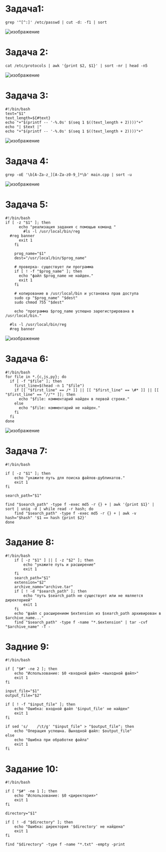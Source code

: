# Задача1:
```
grep '^[^:]' /etc/passwd | cut -d: -f1 | sort
```
![изображение](https://github.com/user-attachments/assets/5b65586e-c155-40fd-8559-111ee92509fc)


# Задача 2:
```
cat /etc/protocols | awk '{print $2, $1}' | sort -nr | head -n5
```
![изображение](https://github.com/user-attachments/assets/ffe2388b-8ff5-4af2-9e06-bad6e960dff7)

# Задача 3:
```
#!/bin/bash
text="$1"
text_length=${#text}
echo "+"$(printf -- '-%.0s' $(seq 1 $((text_length + 2))))"+"
echo "| $text |"
echo "+"$(printf -- '-%.0s' $(seq 1 $((text_length + 2))))"+"
```

![изображение](https://github.com/user-attachments/assets/f47e79d5-866d-4e38-90e6-03529f084104)

# Задача 4:
```
grep -oE '\b[A-Za-z_][A-Za-z0-9_]*\b' main.cpp | sort -u
```
![изображение](https://github.com/user-attachments/assets/d22e13f6-617d-4398-8c44-f8c65625d2da)


# Задача 5:
```
#!/bin/bash
if [ -z "$1" ]; then
      echo "реализация задания с помощью команд "
        #ls -l /usr/local/bin/reg
  #reg banner
      exit 1
    fi

    prog_name="$1"
    dest="/usr/local/bin/$prog_name"

    # проверка- существует ли программа
    if [ ! -f "$prog_name" ]; then
      echo "файл $prog_name не найден."
      exit 1
    fi

    # копирование в /usr/local/bin и установка прав доступа
    sudo cp "$prog_name" "$dest"
    sudo chmod 755 "$dest"

    echo "программа $prog_name успешно зарегистрирована в /usr/local/bin."

  #ls -l /usr/local/bin/reg
  #reg banner
```
![изображение](https://github.com/user-attachments/assets/24e7a5cd-eda3-4ce2-93c6-8707f7b2f3ba)

# Задача 6:
```
#!/bin/bash
for file in *.{c,js,py}; do
  if [ -f "$file" ]; then
    first_line=$(head -n 1 "$file")
    if [[ "$first_line" == /* ]] || [[ "$first_line" == \#* ]] || [[ "$first_line" == "//"* ]]; then
      echo "$file: комментарий найден в первой строке."
    else
      echo "$file: комментарий не найден."
    fi
  fi
done
```
![изображение](https://github.com/user-attachments/assets/532fec29-4ed9-4a2a-9196-af26e94a7467)


# Задача 7:
```
#!/bin/bash

if [ -z "$1" ]; then
    echo "укажите путь для поиска файлов-дубликатов."
    exit 1
fi

search_path="$1"

find "$search_path" -type f -exec md5 -r {} + | awk '{print $1}' | sort | uniq -d | while read -r hash; do
    find "$search_path" -type f -exec md5 -r {} + | awk -v hash="$hash" '$1 == hash {print $2}'
done

```



# Задание 8:
```
#!/bin/bash
    if [ -z "$1" ] || [ -z "$2" ]; then
        echo "укажите путь и расширение"
        exit 1
    fi
    search_path="$1"
    extension="$2"
    archive_name="archive.tar"
    if [ ! -d "$search_path" ]; then
        echo "путь $search_path не существует или не является директорией"
        exit 1
    fi
    echo "файл с расширением $extension из $search_path архивирован в $archive_name..."
    find "$search_path" -type f -name "*.$extension" | tar -cvf "$archive_name" -T -
```



# Задние 9:
```
#!/bin/bash

if [ "$#" -ne 2 ]; then
    echo "Использование: $0 <входной файл> <выходной файл>"
    exit 1
fi

input_file="$1"
output_file="$2"

if [ ! -f "$input_file" ]; then
    echo "Ошибка: входной файл '$input_file' не найден"
    exit 1
fi

if sed 's/    /\t/g' "$input_file" > "$output_file"; then
    echo "Операция успешна. Выходной файл: $output_file"
else
    echo "Ошибка при обработке файла"
    exit 1
fi

```


# Задание 10:
```
#!/bin/bash

if [ "$#" -ne 1 ]; then
    echo "Использование: $0 <директория>"
    exit 1
fi

directory="$1"

if [ ! -d "$directory" ]; then
    echo "Ошибка: директория '$directory' не найдена"
    exit 1
fi

find "$directory" -type f -name "*.txt" -empty -print
```


